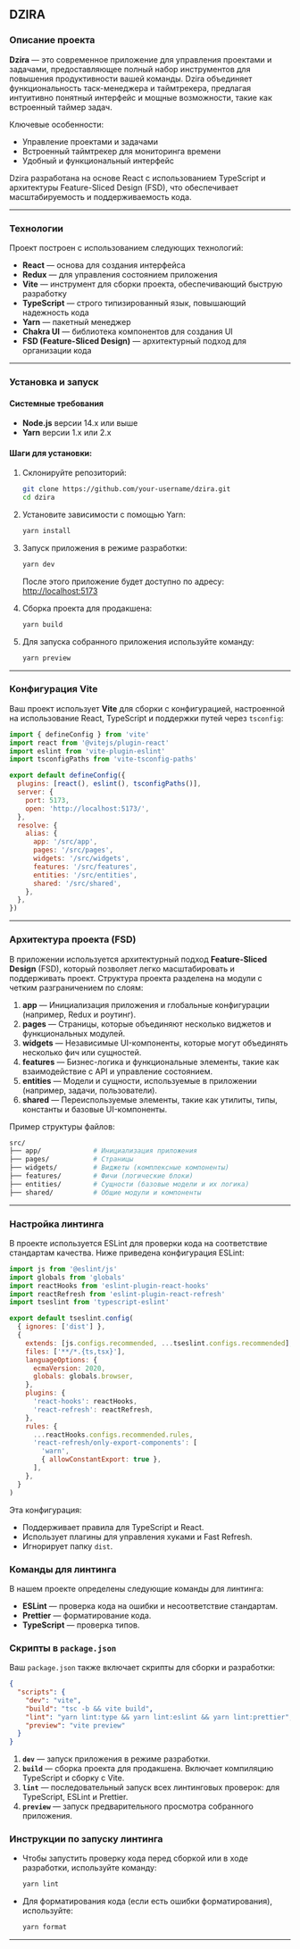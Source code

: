 ## DZIRA

### Описание проекта

**Dzira** — это современное приложение для управления проектами и задачами, предоставляющее полный набор инструментов для повышения продуктивности вашей команды. Dzira объединяет функциональность таск-менеджера и таймтрекера, предлагая интуитивно понятный интерфейс и мощные возможности, такие как встроенный таймер задач.

Ключевые особенности:
- Управление проектами и задачами
- Встроенный таймтрекер для мониторинга времени
- Удобный и функциональный интерфейс

Dzira разработана на основе React с использованием TypeScript и архитектуры Feature-Sliced Design (FSD), что обеспечивает масштабируемость и поддерживаемость кода.

---

### Технологии

Проект построен с использованием следующих технологий:

- **React** — основа для создания интерфейса
- **Redux** — для управления состоянием приложения
- **Vite** — инструмент для сборки проекта, обеспечивающий быструю разработку
- **TypeScript** — строго типизированный язык, повышающий надежность кода
- **Yarn** — пакетный менеджер
- **Chakra UI** — библиотека компонентов для создания UI
- **FSD (Feature-Sliced Design)** — архитектурный подход для организации кода

---

### Установка и запуск

#### Системные требования

- **Node.js** версии 14.x или выше
- **Yarn** версии 1.x или 2.x

#### Шаги для установки:

1. Склонируйте репозиторий:
   ```bash
   git clone https://github.com/your-username/dzira.git
   cd dzira
   ```

2. Установите зависимости с помощью Yarn:
   ```bash
   yarn install
   ```

3. Запуск приложения в режиме разработки:
   ```bash
   yarn dev
   ```

   После этого приложение будет доступно по адресу: [http://localhost:5173](http://localhost:5173)

4. Сборка проекта для продакшена:
   ```bash
   yarn build
   ```

5. Для запуска собранного приложения используйте команду:
   ```bash
   yarn preview
   ```

---

### Конфигурация Vite

Ваш проект использует **Vite** для сборки с конфигурацией, настроенной на использование React, TypeScript и поддержки путей через `tsconfig`:

```js
import { defineConfig } from 'vite'
import react from '@vitejs/plugin-react'
import eslint from 'vite-plugin-eslint'
import tsconfigPaths from 'vite-tsconfig-paths'

export default defineConfig({
  plugins: [react(), eslint(), tsconfigPaths()],
  server: {
    port: 5173,
    open: 'http://localhost:5173/',
  },
  resolve: {
    alias: {
      app: '/src/app',
      pages: '/src/pages',
      widgets: '/src/widgets',
      features: '/src/features',
      entities: '/src/entities',
      shared: '/src/shared',
    },
  },
})
```

---

### Архитектура проекта (FSD)

В приложении используется архитектурный подход **Feature-Sliced Design** (FSD), который позволяет легко масштабировать и поддерживать проект. Структура проекта разделена на модули с четким разграничением по слоям:

1. **app** — Инициализация приложения и глобальные конфигурации (например, Redux и роутинг).
2. **pages** — Страницы, которые объединяют несколько виджетов и функциональных модулей.
3. **widgets** — Независимые UI-компоненты, которые могут объединять несколько фич или сущностей.
4. **features** — Бизнес-логика и функциональные элементы, такие как взаимодействие с API и управление состоянием.
5. **entities** — Модели и сущности, используемые в приложении (например, задачи, пользователи).
6. **shared** — Переиспользуемые элементы, такие как утилиты, типы, константы и базовые UI-компоненты.

Пример структуры файлов:

```bash
src/
├── app/             # Инициализация приложения
├── pages/           # Страницы
├── widgets/         # Виджеты (комплексные компоненты)
├── features/        # Фичи (логические блоки)
├── entities/        # Сущности (базовые модели и их логика)
├── shared/          # Общие модули и компоненты
```
---

### Настройка линтинга

В проекте используется ESLint для проверки кода на соответствие стандартам качества. Ниже приведена конфигурация ESLint:

```js
import js from '@eslint/js'
import globals from 'globals'
import reactHooks from 'eslint-plugin-react-hooks'
import reactRefresh from 'eslint-plugin-react-refresh'
import tseslint from 'typescript-eslint'

export default tseslint.config(
  { ignores: ['dist'] },
  {
    extends: [js.configs.recommended, ...tseslint.configs.recommended],
    files: ['**/*.{ts,tsx}'],
    languageOptions: {
      ecmaVersion: 2020,
      globals: globals.browser,
    },
    plugins: {
      'react-hooks': reactHooks,
      'react-refresh': reactRefresh,
    },
    rules: {
      ...reactHooks.configs.recommended.rules,
      'react-refresh/only-export-components': [
        'warn',
        { allowConstantExport: true },
      ],
    },
  }
)
```

Эта конфигурация:
- Поддерживает правила для TypeScript и React.
- Использует плагины для управления хуками и Fast Refresh.
- Игнорирует папку `dist`.

### Команды для линтинга

В нашем проекте определены следующие команды для линтинга:

- **ESLint** — проверка кода на ошибки и несоответствие стандартам.
- **Prettier** — форматирование кода.
- **TypeScript** — проверка типов.


### Скрипты в `package.json`

Ваш `package.json` также включает скрипты для сборки и разработки:

```json
{
  "scripts": {
    "dev": "vite",
    "build": "tsc -b && vite build",
    "lint": "yarn lint:type && yarn lint:eslint && yarn lint:prettier",
    "preview": "vite preview"
  }
}
```

1. **`dev`** — запуск приложения в режиме разработки.
2. **`build`** — сборка проекта для продакшена. Включает компиляцию TypeScript и сборку с Vite.
3. **`lint`** — последовательный запуск всех линтинговых проверок: для TypeScript, ESLint и Prettier.
4. **`preview`** — запуск предварительного просмотра собранного приложения.

### Инструкции по запуску линтинга

- Чтобы запустить проверку кода перед сборкой или в ходе разработки, используйте команду:
  ```bash
  yarn lint
  ```

- Для форматирования кода (если есть ошибки форматирования), используйте:
  ```bash
  yarn format
  ```

---
